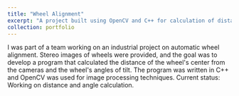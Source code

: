 ```yaml
---
title: "Wheel Alignment"
excerpt: "A project built using OpenCV and C++ for calculation of distance and angles of tilt of a wheel.<br/><img src='/images/500x300.png'>"
collection: portfolio
---
```


I was part of a team working on an industrial project on automatic wheel alignment. Stereo images of wheels were provided, and the goal was to develop a program that calculated the distance of the wheel's center from the cameras and the wheel's angles of tilt. The program was written in C++ and OpenCV was used for image processing techniques.
Current status: Working on distance and angle calculation.

